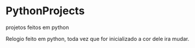 # PythonProjects
projetos feitos em python

Relogio feito em python, toda vez que for inicializado a cor dele ira mudar.
